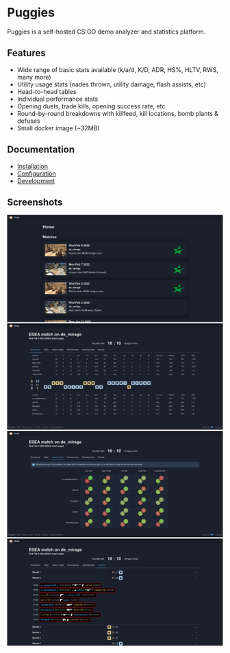 # Puggies

Puggies is a self-hosted CS:GO demo analyzer and statistics platform.

## Features
* Wide range of basic stats available (k/a/d, K/D, ADR, HS%, HLTV, RWS, many more)
* Utility usage stats (nades thrown, utility damage, flash assists, etc)
* Head-to-head tables
* Individual performance stats
* Opening duels, trade kills, opening success rate, etc
* Round-by-round breakdowns with killfeed, kill locations, bomb plants & defuses
* Small docker image (~32MB)

## Documentation
* [Installation](./docs/Installation.md)
* [Configuration](./docs/Configuration.md)
* [Development](./docs/Development.md)

## Screenshots
![Home Page](./screenshots/home.png "Home Page")
![Match Page 1](./screenshots/match1.png "Match Page 1")
![Match Page 2](./screenshots/match2.png "Match Page 2")
![Match Page 3](./screenshots/match3.png "Match Page 3")

